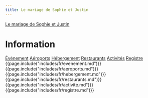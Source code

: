 ```yaml
---
title: Le mariage de Sophie et Justin
---
```


[Le mariage de Sophie et Justin](/fr/index.html)

# Information

<div class="tabs">
  <nav>
    <a href="?tab=evenement">Événement</a>
    <a href="?tab=aeroports">Aéroports</a>
    <a href="?tab=hebergement">Hébergement</a>
    <a href="?tab=restaurants">Restaurants</a>
    <a href="?tab=activite">Activités</a>
    <a href="?tab=registre">Registre</a>
  </nav>
  <div id="evenement">{{page.include("includes/fr/evenement.md")}}</div>
  <div id="aeroports">{{page.include("includes/fr/aeroports.md")}}</div>
  <div id="hebergement">{{page.include("includes/fr/hebergement.md")}}</div>
  <div id="restaurants">{{page.include("includes/fr/restaurants.md")}}</div>
  <div id="activite">{{page.include("includes/fr/activite.md")}}</div>
  <div id="registre">{{page.include("includes/fr/registre.md")}}</div>
</div>
